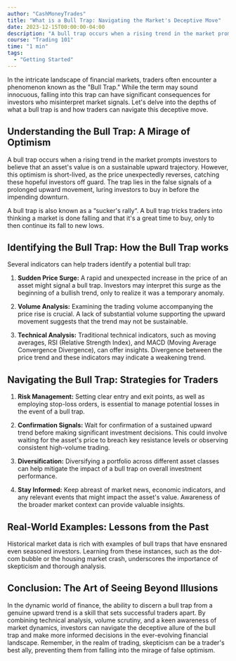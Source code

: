 ```yaml
---
author: "CashMoneyTrades"
title: "What is a Bull Trap: Navigating the Market's Deceptive Move"
date: 2023-12-15T00:00:00-04:00
description: "A bull trap occurs when a rising trend in the market prompts investors to believe that an asset's value is on a sustainable upward trajectory."
course: "Trading 101"
time: "1 min"
tags:
  - "Getting Started"
---
```



In the intricate landscape of financial markets, traders often encounter a phenomenon known as the "Bull Trap." While the term may sound innocuous, falling into this trap can have significant consequences for investors who misinterpret market signals. Let's delve into the depths of what a bull trap is and how traders can navigate this deceptive move.

## Understanding the Bull Trap: A Mirage of Optimism

A bull trap occurs when a rising trend in the market prompts investors to believe that an asset's value is on a sustainable upward trajectory. However, this optimism is short-lived, as the price unexpectedly reverses, catching these hopeful investors off guard. The trap lies in the false signals of a prolonged upward movement, luring investors to buy in before the impending downturn.

A bull trap is also known as a “sucker's rally“. A bull trap tricks traders into thinking a market is done falling and that it's a great time to buy, only to then continue its fall to new lows.

## Identifying the Bull Trap: How the Bull Trap works

Several indicators can help traders identify a potential bull trap:

1. **Sudden Price Surge:** A rapid and unexpected increase in the price of an asset might signal a bull trap. Investors may interpret this surge as the beginning of a bullish trend, only to realize it was a temporary anomaly.

2. **Volume Analysis:** Examining the trading volume accompanying the price rise is crucial. A lack of substantial volume supporting the upward movement suggests that the trend may not be sustainable.

3. **Technical Analysis:** Traditional technical indicators, such as moving averages, RSI (Relative Strength Index), and MACD (Moving Average Convergence Divergence), can offer insights. Divergence between the price trend and these indicators may indicate a weakening trend.

## Navigating the Bull Trap: Strategies for Traders

1. **Risk Management:** Setting clear entry and exit points, as well as employing stop-loss orders, is essential to manage potential losses in the event of a bull trap.

2. **Confirmation Signals:** Wait for confirmation of a sustained upward trend before making significant investment decisions. This could involve waiting for the asset's price to breach key resistance levels or observing consistent high-volume trading.

3. **Diversification:** Diversifying a portfolio across different asset classes can help mitigate the impact of a bull trap on overall investment performance.

4. **Stay Informed:** Keep abreast of market news, economic indicators, and any relevant events that might impact the asset's value. Awareness of the broader market context can provide valuable insights.

## Real-World Examples: Lessons from the Past

Historical market data is rich with examples of bull traps that have ensnared even seasoned investors. Learning from these instances, such as the dot-com bubble or the housing market crash, underscores the importance of skepticism and thorough analysis.

## Conclusion: The Art of Seeing Beyond Illusions

In the dynamic world of finance, the ability to discern a bull trap from a genuine upward trend is a skill that sets successful traders apart. By combining technical analysis, volume scrutiny, and a keen awareness of market dynamics, investors can navigate the deceptive allure of the bull trap and make more informed decisions in the ever-evolving financial landscape. Remember, in the realm of trading, skepticism can be a trader's best ally, preventing them from falling into the mirage of false optimism.
